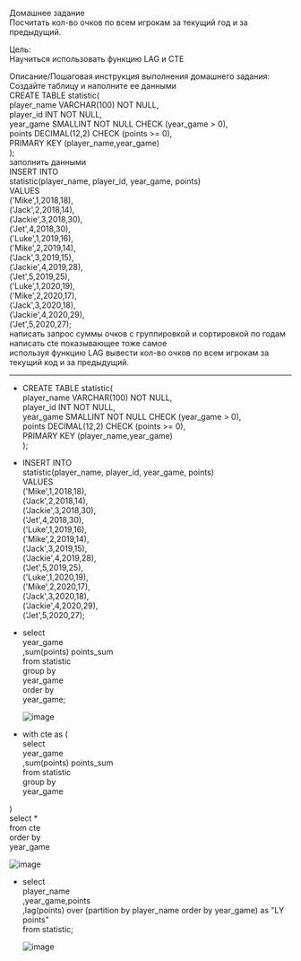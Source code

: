 Домашнее задание    
Посчитать кол-во очков по всем игрокам за текущий год и за предыдущий.    

Цель:    
Научиться использовать функцию LAG и CTE    


Описание/Пошаговая инструкция выполнения домашнего задания:    
Создайте таблицу и наполните ее данными    
CREATE TABLE statistic(    
player_name VARCHAR(100) NOT NULL,    
player_id INT NOT NULL,    
year_game SMALLINT NOT NULL CHECK (year_game > 0),    
points DECIMAL(12,2) CHECK (points >= 0),    
PRIMARY KEY (player_name,year_game)    
);    
заполнить данными    
INSERT INTO    
statistic(player_name, player_id, year_game, points)    
VALUES    
('Mike',1,2018,18),    
('Jack',2,2018,14),    
('Jackie',3,2018,30),    
('Jet',4,2018,30),    
('Luke',1,2019,16),    
('Mike',2,2019,14),    
('Jack',3,2019,15),    
('Jackie',4,2019,28),    
('Jet',5,2019,25),    
('Luke',1,2020,19),    
('Mike',2,2020,17),    
('Jack',3,2020,18),    
('Jackie',4,2020,29),    
('Jet',5,2020,27);    
написать запрос суммы очков с группировкой и сортировкой по годам    
написать cte показывающее тоже самое    
используя функцию LAG вывести кол-во очков по всем игрокам за текущий код и за предыдущий.    

-----------------------------------------------------------------------------------------------------------------------------------------------

+ CREATE TABLE statistic(    
player_name VARCHAR(100) NOT NULL,    
player_id INT NOT NULL,    
year_game SMALLINT NOT NULL CHECK (year_game > 0),    
points DECIMAL(12,2) CHECK (points >= 0),    
PRIMARY KEY (player_name,year_game)    
);  

+ INSERT INTO    
statistic(player_name, player_id, year_game, points)    
VALUES    
('Mike',1,2018,18),    
('Jack',2,2018,14),    
('Jackie',3,2018,30),    
('Jet',4,2018,30),    
('Luke',1,2019,16),    
('Mike',2,2019,14),    
('Jack',3,2019,15),    
('Jackie',4,2019,28),    
('Jet',5,2019,25),    
('Luke',1,2020,19),    
('Mike',2,2020,17),    
('Jack',3,2020,18),    
('Jackie',4,2020,29),    
('Jet',5,2020,27); 

+ select 	    
	year_game     
	,sum(points) points_sum    
from statistic    
group by    
	year_game     
order by    
	year_game;    
  
  ![image](https://user-images.githubusercontent.com/60733068/232181474-5b4beeaf-b549-44a5-81fc-15751f74f96b.png)

+ with cte as (     
select      
	year_game      
	,sum(points) points_sum     
from statistic     
group by     
	year_game      

)     
select *      
	from cte      
	order by     
year_game       
  
  ![image](https://user-images.githubusercontent.com/60733068/232181532-6947243b-82a4-4c6a-97e1-119ffd8abefd.png)

+ select    
	player_name    
	,year_game,points    
	,lag(points) over (partition by player_name order by year_game) as "LY points"    
from statistic;      
  
  ![image](https://user-images.githubusercontent.com/60733068/232181626-ed005cdf-c64b-42c1-8535-456951dd1397.png)
